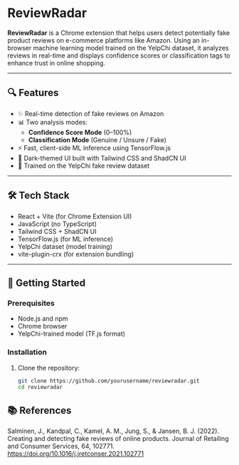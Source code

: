 # ReviewRadar

**ReviewRadar** is a Chrome extension that helps users detect potentially fake product reviews on e-commerce platforms like Amazon. Using an in-browser machine learning model trained on the YelpChi dataset, it analyzes reviews in real-time and displays confidence scores or classification tags to enhance trust in online shopping.

---

## 🔍 Features

- ✨ Real-time detection of fake reviews on Amazon
- 📊 Two analysis modes:
  - **Confidence Score Mode** (0–100%)
  - **Classification Mode** (Genuine / Unsure / Fake)
- ⚡ Fast, client-side ML inference using TensorFlow.js
- 🎨 Dark-themed UI built with Tailwind CSS and ShadCN UI
- 🧠 Trained on the YelpChi fake review dataset

---

## 🛠️ Tech Stack

- React + Vite (for Chrome Extension UI)
- JavaScript (no TypeScript)
- Tailwind CSS + ShadCN UI
- TensorFlow.js (for ML inference)
- YelpChi dataset (model training)
- vite-plugin-crx (for extension bundling)

---

## 🚀 Getting Started

### Prerequisites

- Node.js and npm
- Chrome browser
- YelpChi-trained model (TF.js format)

### Installation

1. Clone the repository:
   ```bash
   git clone https://github.com/yourusername/reviewradar.git
   cd reviewradar
   ```

## 📚 References

Salminen, J., Kandpal, C., Kamel, A. M., Jung, S., & Jansen, B. J. (2022). Creating and detecting fake reviews of online products. Journal of Retailing and Consumer Services, 64, 102771. https://doi.org/10.1016/j.jretconser.2021.102771
